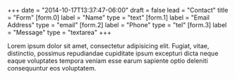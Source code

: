+++
date = "2014-10-17T13:37:47-06:00"
draft = false
lead = "Contact"
title = "Form"
[form.0]
   label = "Name"
   type = "text"
[form.1]
   label = "Email Address"
   type = "email"
[form.2]
   label = "Phone"
   type = "tel"
[form.3]
   label = "Message"
   type = "textarea"
+++

Lorem ipsum dolor sit amet, consectetur adipisicing elit. Fugiat, vitae, distinctio, possimus repudiandae cupiditate ipsum excepturi dicta neque eaque voluptates tempora veniam esse earum sapiente optio deleniti consequuntur eos voluptatem.

